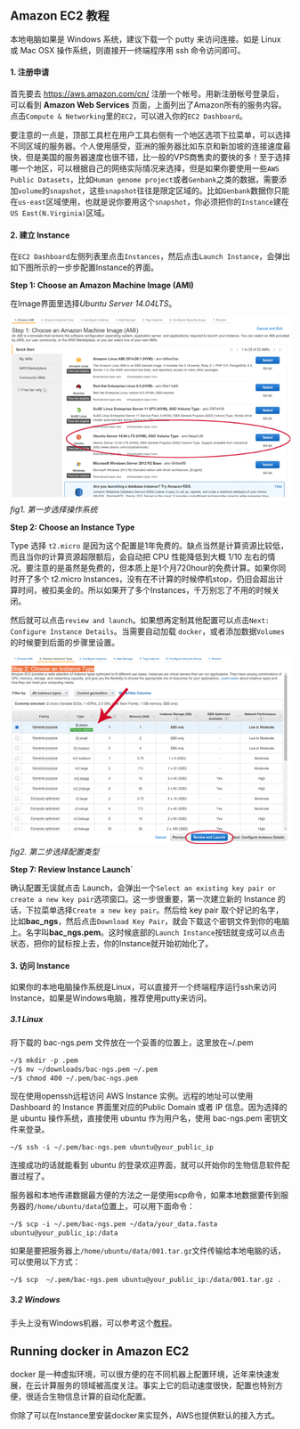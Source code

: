 ## Amazon EC2 教程

本地电脑如果是 Windows 系统，建议下载一个 putty 来访问连接。如是 Linux 或 Mac OSX 操作系统，则直接开一终端程序用 ssh 命令访问即可。

#### 1. 注册申请

首先要去 https://aws.amazon.com/cn/ 注册一个帐号。用新注册帐号登录后，可以看到 **Amazon Web Services** 页面，上面列出了Amazon所有的服务内容。点击`Compute & Networking`里的`EC2`，可以进入你的`EC2 Dashboard`。

要注意的一点是，顶部工具栏在用户工具右侧有一个地区选项下拉菜单，可以选择不同区域的服务器。个人使用感受，亚洲的服务器比如东京和新加坡的连接速度最快，但是美国的服务器速度也很不错，比一般的VPS商售卖的要快的多！至于选择哪一个地区，可以根据自己的网络实际情况来选择，但是如果你要使用一些`AWS Public Datasets`，比如`Human genome project`或者`Genbank`之类的数据，需要添加`volume`的`snapshot`，这些`snapshot`往往是限定区域的。比如`Genbank`数据你只能在`us-east`区域使用，也就是说你要用这个`snapshot`，你必须把你的`Instance`建在`US East(N.Virginia)`区域。

#### 2. 建立 Instance
在`EC2 Dashboard`左侧列表里点击`Instances`，然后点击`Launch Instance`，会弹出如下图所示的一步步配置Instance的界面。

**Step 1: Choose an Amazon Machine Image (AMI)**

在Image界面里选择*Ubuntu Server 14.04LTS*。

![Instance](../assets/img/appendix_a2_1.png)
*fig1. 第一步选择操作系统*

**Step 2: Choose an Instance Type**

Type 选择 `t2.micro`
是因为这个配置是1年免费的。缺点当然是计算资源比较低，而且当你的计算资源超限额后，会自动把 CPU 性能降低到大概 1/10 左右的情况。要注意的是虽然是免费的，但本质上是1个月720hour的免费计算。如果你同时开了多个 t2.micro Instances，没有在不计算的时候停机stop，仍旧会超出计算时间，被扣美金的。所以如果开了多个Instances，千万别忘了不用的时候关闭。

然后就可以点击`review and launch`。如果想再定制其他配置可以点击`Next: Configure Instance Details`。当需要自动加载 `docker`，或者添加数据`Volumes`的时候要到后面的步骤里设置。

![Instance](../assets/img/appendix_a2_2.png)
*fig2. 第二步选择配置类型*

**Step 7: Review Instance Launch`**

确认配置无误就点击 Launch，会弹出一个`Select an existing key pair or create a new key pair`选项窗口。这一步很重要，第一次建立新的 Instance 的话，下拉菜单选择`Create a new key pair`。然后给 key pair 取个好记的名字，比如**bac_ngs**，然后点击`Download Key Pair`，就会下载这个密钥文件到你的电脑上。名字叫**bac_ngs.pem**。这时候底部的`Launch Instance`按钮就变成可以点击状态，把你的鼠标按上去，你的Instance就开始初始化了。

#### 3. 访问 Instance
如果你的本地电脑操作系统是Linux，可以直接开一个终端程序运行ssh来访问Instance，如果是Windows电脑，推荐使用putty来访问。

##### 3.1 Linux
将下载的 bac-ngs.pem 文件放在一个妥善的位置上，这里放在~/.pem
```
~/$ mkdir -p .pem
~/$ mv ~/downloads/bac-ngs.pem ~/.pem
~/$ chmod 400 ~/.pem/bac-ngs.pem
```

现在使用openssh远程访问 AWS Instance 实例。远程的地址可以使用 Dashboard 的 Instance 界面里对应的Public Domain 或者 IP 信息。因为选择的是 ubuntu 操作系统，直接使用 ubuntu 作为用户名，使用 bac-ngs.pem 密钥文件来登录。
```
~/$ ssh -i ~/.pem/bac-ngs.pem ubuntu@your_public_ip
```

连接成功的话就能看到 ubuntu 的登录欢迎界面，就可以开始你的生物信息软件配置过程了。

服务器和本地传递数据最方便的方法之一是使用scp命令，如果本地数据要传到服务器的`/home/ubuntu/data`位置上，可以用下面命令：
```
~/$ scp -i ~/.pem/bac-ngs.pem ~/data/your_data.fasta ubuntu@your_public_ip:/data
```

如果是要把服务器上`/home/ubuntu/data/001.tar.gz`文件传输给本地电脑的话，可以使用以下方式：
```
~/$ scp  ~/.pem/bac-ngs.pem ubuntu@your_public_ip:/data/001.tar.gz .
```

##### 3.2 Windows
手头上没有Windows机器，可以参考这个[教程](http://ged.msu.edu/angus/tutorials-2013/log-in-with-ssh-win.html)。

## Running docker in Amazon EC2

docker 是一种虚拟环境，可以很方便的在不同机器上配置环境，近年来快速发展，在云计算服务的领域被高度关注。事实上它的启动速度很快，配置也特别方便，很适合生物信息计算的自动化配置。

你除了可以在Instance里安装docker来实现外，AWS也提供默认的接入方式。

